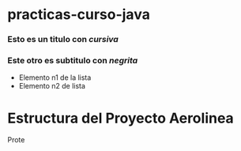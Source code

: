 # practicas-curso-java
### Esto es un titulo con *cursiva*
### Este otro es subtitulo con _negrita_
 - Elemento n1 de la lista
 - Elemento n2 de lista


# Estructura del Proyecto Aerolinea
 Prote
